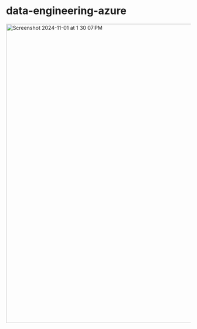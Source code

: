 # data-engineering-azure


<img width="816" alt="Screenshot 2024-11-01 at 1 30 07 PM" src="https://github.com/user-attachments/assets/861e0294-0ea7-4c5f-b631-53078029d72f">
